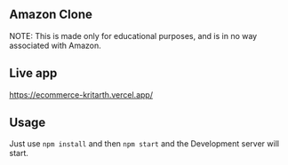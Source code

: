 ## Amazon Clone

NOTE: This is made only for educational purposes, and is in no way associated with Amazon.

## Live app

<a href="https://clone-216bc.web.app/" target="_blank">https://ecommerce-kritarth.vercel.app/</a>

## Usage

Just use <code>npm install</code> and then <code>npm start</code> and the Development server will start.
